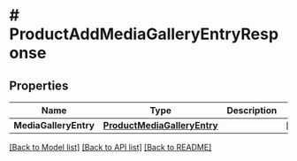 # # ProductAddMediaGalleryEntryResponse


## Properties 


Name | Type | Description | Notes
------------ | ------------- | ------------- | -------------
**MediaGalleryEntry**| [**ProductMediaGalleryEntry**](ProductMediaGalleryEntry.md) |   | [optional]


[[Back to Model list]](../../README.md#models) [[Back to API list]](../../README.md#endpoints) [[Back to README]](../../README.md)

